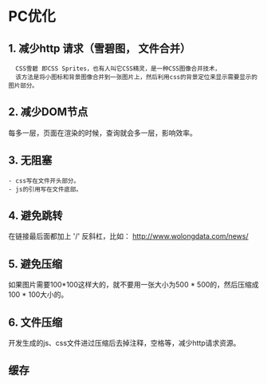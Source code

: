 
# PC优化

## 1. 减少http 请求（雪碧图， 文件合并）
```
  CSS雪碧 即CSS Sprites，也有人叫它CSS精灵，是一种CSS图像合并技术，
  该方法是将小图标和背景图像合并到一张图片上，然后利用css的背景定位来显示需要显示的图片部分。
```

## 2. 减少DOM节点
  每多一层，页面在渲染的时候，查询就会多一层，影响效率。

## 3. 无阻塞
 ```
- css写在文件开头部分。  
- js的引用写在文件底部。
 ```
## 4. 避免跳转
 在链接最后面都加上 '/' 反斜杠，比如： http://www.wolongdata.com/news/

## 5. 避免压缩
  如果图片需要100*100这样大的，就不要用一张大小为500 * 500的，然后压缩成100 * 100大小的。
  
## 6. 文件压缩
  开发生成的js、css文件进过压缩后去掉注释，空格等，减少http请求资源。

 
## 缓存
